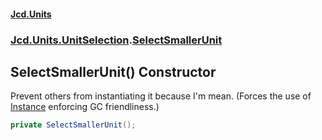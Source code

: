 #### [Jcd.Units](index.md 'index')

### [Jcd.Units.UnitSelection](Jcd.Units.UnitSelection.md 'Jcd.Units.UnitSelection').[SelectSmallerUnit](SelectSmallerUnit.md 'Jcd.Units.UnitSelection.SelectSmallerUnit')

## SelectSmallerUnit() Constructor

Prevent others from instantiating it because I'm mean. (Forces the use of [Instance](SelectSmallerUnit.Instance.md 'Jcd.Units.UnitSelection.SelectSmallerUnit.Instance') enforcing GC
friendliness.)

```csharp
private SelectSmallerUnit();
```